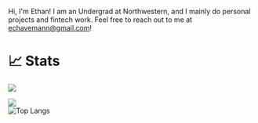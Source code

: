 Hi, I'm Ethan! I am an Undergrad at Northwestern, and I mainly do personal projects and fintech work. Feel free to reach out to me at echavemann@gmail.com! 

# 📈 Stats

<img
  src="https://github-readme-stats.vercel.app/api?username=echavemann&show_icons=true&theme=react&&hide_border=true"
/>
 
<img
  src="https://github-readme-streak-stats.herokuapp.com/?user=echavemann&&theme=react&&hide_border=true"
/>  
![Top Langs](https://github-readme-stats.vercel.app/api/top-langs/?username=echavemann&layout=compact) 
<!---
echavemann/echavemann is a ✨ special ✨ repository because its `README.md` (this file) appears on your GitHub profile.
You can click the Preview link to take a look at your changes.
--->

